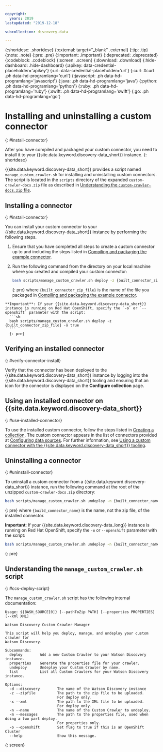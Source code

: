 ```yaml
---

copyright:
  years: 2019
lastupdated: "2019-12-18"

subcollection: discovery-data

---
```


{:shortdesc: .shortdesc}
{:external: target="_blank" .external}
{:tip: .tip}
{:note: .note}
{:pre: .pre}
{:important: .important}
{:deprecated: .deprecated}
{:codeblock: .codeblock}
{:screen: .screen}
{:download: .download}
{:hide-dashboard: .hide-dashboard}
{:apikey: data-credential-placeholder='apikey'} 
{:url: data-credential-placeholder='url'}
{:curl: #curl .ph data-hd-programlang='curl'}
{:javascript: .ph data-hd-programlang='javascript'}
{:java: .ph data-hd-programlang='java'}
{:python: .ph data-hd-programlang='python'}
{:ruby: .ph data-hd-programlang='ruby'}
{:swift: .ph data-hd-programlang='swift'}
{:go: .ph data-hd-programlang='go'}

# Installing and uninstalling a custom connector
{: #install-connector}

After you have compiled and packaged your custom connector, you need to install it to your {{site.data.keyword.discovery-data_short}} instance.
{: shortdesc}

{{site.data.keyword.discovery-data_short}} provides a script named `manage_custom_crawler.sh` for installing and uninstalling custom connectors. The script is located in the `scripts` directory of the expanded `custom-crawler-docs.zip` file as described in [Understanding the `custom-crawler-docs.zip` file](/docs/discovery-data?topic=discovery-data-example-connector#ccs-grok-crawler-zip-file).

## Installing a connector
{: #install-connector}

You can install your custom connector to your {{site.data.keyword.discovery-data_short}} instance by performing the following steps.

  1. Ensure that you have completed all steps to create a custom connector up to and including the steps listed in [Compiling and packaging the example connector](/docs/discovery-data?topic=discovery-data-compile-package-connector).
    
  1. Run the following command from the directory on your local machine where you created and compiled your custom connector:
     ```sh
     bash scripts/manage_custom_crawler.sh deploy -z {built_connector_zip_file}
     ```
     {: pre}
    where `{built_connector_zip_file}` is the name of the file you packaged in [Compiling and packaging the example connector](/docs/discovery-data?topic=discovery-data-compile-package-connector).

    **Important**: If your {{site.data.keyword.discovery-data_short}} instance is running on Red Hat OpenShift, specify the `-o` or `--openshift` parameter with the script:
      ```sh
      bash scripts/manage_custom_crawler.sh deploy -z {built_connector_zip_file} -o true
      ```
      {: pre}

## Verifying an installed connector
{: #verify-connector-install}

Verify that the connector has been deployed to the {{site.data.keyword.discovery-data_short}} instance by logging into the {{site.data.keyword.discovery-data_short}} tooling and ensuring that an icon for the connector is displayed on the **Configure collection** page.

## Using an installed connector on {{site.data.keyword.discovery-data_short}}
{: #use-installed-connector}

To use the installed custom connector, follow the steps listed in [Creating a collection](/docs/discovery-data?topic=discovery-data-collections#createcollection). The custom connector appears in the list of connectors provided at [Configuring data sources](/docs/discovery-data?topic=discovery-data-collections#collection-types). For further information, see [Using a custom connector with the {{site.data.keyword.discovery-data_short}} tooling](/docs/discovery-data?topic=discovery-data-ccs-tooling).

## Uninstalling a connector
{: #uninstall-connector}

To uninstall a custom connector from a {{site.data.keyword.discovery-data_short}} instance, run the following command at the root of the unzipped `custom-crawler-docs.zip` directory:

```sh
bash scripts/manage_custom_crawler.sh undeploy -n {built_connector_name}
```
{: pre}
where `{build_connector_name}` is the name, not the zip file, of the installed connector.

**Important**: If your {{site.data.keyword.discovery-data_long}} instance is running on Red Hat OpenShift, specify the `-o` or `--openshift` parameter with the script:
```sh
bash scripts/manage_custom_crawler.sh undeploy -n {built_connector_name} -o true
```
{: pre}

## Understanding the `manage_custom_crawler.sh` script
{: #ccs-deploy-script}

The `manage_custom_crawler.sh` script has the following internal documentation:

```
Usage: ${BASH_SOURCE[0]} [--pathToZip PATH] [--properties PROPERTIES] [--xml XML]

Watson Discovery Custom Crawler Manager

This script will help you deploy, manage, and undeploy your custom crawler for
Watson Discovery.

Subcommands:
  deploy        Add a new Custom Crawler to your Watson Discovery instance.
  properties    Generate the properties file for your crawler.
  undeploy      Undeploy your Custom Crawler by name.
  list          List all Custom Crawlers for your Watson Discovery instance.

Options:
  -d --discovery        The name of the Watson Discovery instance
  -z --zipfile          The path to the zip file to be uploaded.
                        For deploy only.
  -x --xml              The path to the XML file to be uploaded.
                        For deploy only.
  -n --name             The name of the Custom Crawler to undeploy.
  -m --messages         The path to the properties file, used when doing a two part deploy.
                        For properties only.
  -o --openshift        Set flag to true if this is an OpenShift Cluster
  --help                Show this message.
```
{: screen}



